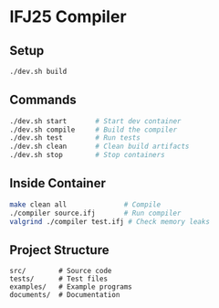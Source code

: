 # IFJ25 Compiler

## Setup

```bash
./dev.sh build
```

## Commands

```bash
./dev.sh start       # Start dev container
./dev.sh compile     # Build the compiler
./dev.sh test        # Run tests
./dev.sh clean       # Clean build artifacts
./dev.sh stop        # Stop containers
```

## Inside Container

```bash
make clean all              # Compile
./compiler source.ifj       # Run compiler
valgrind ./compiler test.ifj # Check memory leaks
```

## Project Structure

```
src/        # Source code
tests/      # Test files
examples/   # Example programs
documents/  # Documentation
```
